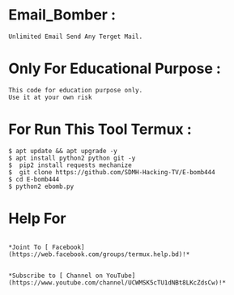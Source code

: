 # Email_Bomber :
```
Unlimited Email Send Any Terget Mail.
```
# Only For Educational Purpose :
```
This code for education purpose only.
Use it at your own risk
```

# For Run This Tool Termux :
```
$ apt update && apt upgrade -y
$ apt install python2 python git -y 
$  pip2 install requests mechanize
$  git clone https://github.com/SDMH-Hacking-TV/E-bomb444
$ cd E-bomb444
$ python2 ebomb.py
```


# Help For
```

*Joint To [ Facebook](https://web.facebook.com/groups/termux.help.bd)!*


*Subscribe to [ Channel on YouTube](https://www.youtube.com/channel/UCWMSK5cTU1dNBt8LKcZdsCw)!*

```
